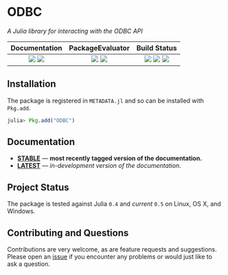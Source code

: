 
# ODBC

*A Julia library for interacting with the ODBC API*

| **Documentation**                                                               | **PackageEvaluator**                                            | **Build Status**                                                                                |
|:-------------------------------------------------------------------------------:|:---------------------------------------------------------------:|:-----------------------------------------------------------------------------------------------:|
| [![][docs-stable-img]][docs-stable-url] [![][docs-latest-img]][docs-latest-url] | [![][pkg-0.4-img]][pkg-0.4-url] [![][pkg-0.5-img]][pkg-0.5-url] | [![][travis-img]][travis-url] [![][appveyor-img]][appveyor-url] [![][codecov-img]][codecov-url] |


## Installation

The package is registered in `METADATA.jl` and so can be installed with `Pkg.add`.

```julia
julia> Pkg.add("ODBC")
```

## Documentation

- [**STABLE**][docs-stable-url] &mdash; **most recently tagged version of the documentation.**
- [**LATEST**][docs-latest-url] &mdash; *in-development version of the documentation.*

## Project Status

The package is tested against Julia `0.4` and *current* `0.5` on Linux, OS X, and Windows.

## Contributing and Questions

Contributions are very welcome, as are feature requests and suggestions. Please open an
[issue][issues-url] if you encounter any problems or would just like to ask a question.



[docs-latest-img]: https://img.shields.io/badge/docs-latest-blue.svg
[docs-latest-url]: https://JuliaDB.github.io/ODBC.jl/latest

[docs-stable-img]: https://img.shields.io/badge/docs-stable-blue.svg
[docs-stable-url]: https://JuliaDB.github.io/ODBC.jl/stable

[travis-img]: https://travis-ci.org/JuliaDB/ODBC.jl.svg?branch=master
[travis-url]: https://travis-ci.org/JuliaDB/ODBC.jl

[appveyor-img]: https://ci.appveyor.com/api/projects/status/h227adt6ovd1u3sx/branch/master?svg=true
[appveyor-url]: https://ci.appveyor.com/project/JuliaDB/documenter-jl/branch/master

[codecov-img]: https://codecov.io/gh/JuliaDB/ODBC.jl/branch/master/graph/badge.svg
[codecov-url]: https://codecov.io/gh/JuliaDB/ODBC.jl

[issues-url]: https://github.com/JuliaDB/ODBC.jl/issues

[pkg-0.4-img]: http://pkg.julialang.org/badges/ODBC_0.4.svg
[pkg-0.4-url]: http://pkg.julialang.org/?pkg=ODBC
[pkg-0.5-img]: http://pkg.julialang.org/badges/ODBC_0.5.svg
[pkg-0.5-url]: http://pkg.julialang.org/?pkg=ODBC
